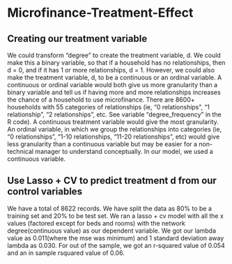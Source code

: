 # Microfinance-Treatment-Effect

## Creating our treatment variable
We could transform “degree” to create the treatment variable, d. We could make this a binary
variable, so that if a household has no relationships, then d = 0, and if it has 1 or more
relationships, d = 1. However, we could also make the treatment variable, d, to be a continuous
or an ordinal variable. A continuous or ordinal variable would both give us more granularity than
a binary variable and tell us if having more and more relationships increases the chance of a
household to use microfinance. There are 8600+ households with 55 categories of relationships
(ie, “0 relationships”, “1 relationship”, “2 relationships”, etc. See variable “degree_frequency” in
the R code). A continuous treatment variable would give the most granularity. An ordinal
variable, in which we group the relationships into categories (ie, “0 relationships”, “1-10
relationships, “11-20 relationships”, etc) would give less granularity than a continuous variable
but may be easier for a non-technical manager to understand conceptually. In our model, we used
a continuous variable.

## Use Lasso + CV to predict treatment d from our control variables
We have a total of 8622 records. We have split the data as 80% to be a training set and 20% to be
test set. We ran a lasso + cv model with all the x values (factored except for beds and rooms)
with the network degree(continuous value) as our dependent variable.
We got our lambda value as 0.011(where the mse was minimum) and 1 standard deviation away
lambda as 0.030. For out of the sample, we got an r-squared value of 0.054 and an in sample rsquared
value of 0.06.

